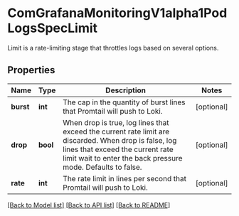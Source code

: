 # ComGrafanaMonitoringV1alpha1PodLogsSpecLimit

Limit is a rate-limiting stage that throttles logs based on several options.
## Properties
Name | Type | Description | Notes
------------ | ------------- | ------------- | -------------
**burst** | **int** | The cap in the quantity of burst lines that Promtail will push to Loki. | [optional] 
**drop** | **bool** | When drop is true, log lines that exceed the current rate limit are discarded. When drop is false, log lines that exceed the current rate limit wait to enter the back pressure mode.   Defaults to false. | [optional] 
**rate** | **int** | The rate limit in lines per second that Promtail will push to Loki. | [optional] 

[[Back to Model list]](../README.md#documentation-for-models) [[Back to API list]](../README.md#documentation-for-api-endpoints) [[Back to README]](../README.md)


